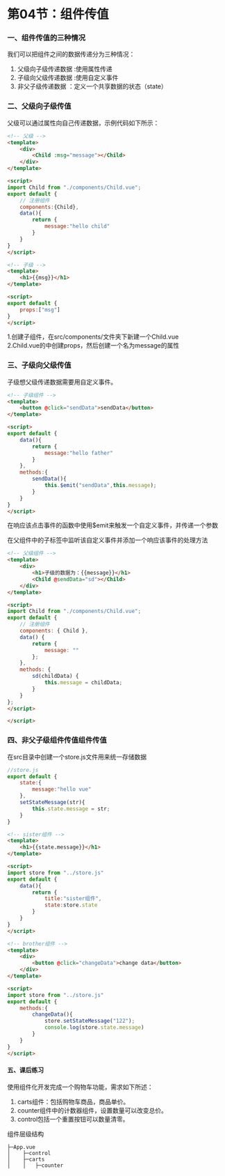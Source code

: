 # 第04节：组件传值

### 一、组件传值的三种情况

我们可以把组件之间的数据传递分为三种情况：

1. 父级向子级传递数据 :使用属性传递
2. 子级向父级传递数据 :使用自定义事件
3. 非父子级传递数据 ：定义一个共享数据的状态（state）

### 二、父级向子级传值 

父级可以通过属性向自己传递数据，示例代码如下所示：

``` html
<!-- 父级 -->
<template>
    <div>
		<Child :msg="message"></Child>
    </div>
</template>

<script>
import Child from "./components/Child.vue";
export default {
	// 注册组件
	components:{Child},
	data(){
		return {
			message:"hello child"
		}
	}
}
</script>
```

``` html
<!-- 子级 -->
<template>
    <h1>{{msg}}</h1>
</template>

<script>
export default {
    props:["msg"]
}
</script>
```


1.创建子组件，在src/components/文件夹下新建一个Child.vue  
2.Child.vue的中创建props，然后创建一个名为message的属性

### 三、子级向父级传值

子级想父级传递数据需要用自定义事件。

``` html
<!-- 子级组件 -->
<template>
    <button @click="sendData">sendData</button>
</template>

<script>
export default {
    data(){
        return {
            message:"hello father"
        }
    },
    methods:{
        sendData(){
            this.$emit("sendData",this.message);
        }
    }
}
</script>
```

在响应该点击事件的函数中使用$emit来触发一个自定义事件，并传递一个参数

在父组件中的子标签中监听该自定义事件并添加一个响应该事件的处理方法

``` html
<!-- 父级组件 -->
<template>
    <div>
        <h1>子级的数据为：{{message}}</h1>
        <Child @sendData="sd"></Child>
    </div>
</template>

<script>
import Child from "./components/Child.vue";
export default {
    // 注册组件
    components: { Child },
    data() {
        return {
            message: ""
        };
    },
    methods: {
        sd(childData) {
            this.message = childData;
        }
    }
};
</script>

</script>
```

### 四、非父子级组件传值组件传值

在src目录中创建一个store.js文件用来统一存储数据

``` js
//store.js
export default {
    state:{
        message:"hello vue"
    },
    setStateMessage(str){
        this.state.message = str;
    }
}
```

``` html
<!-- sister组件 -->
<template>
    <h1>{{state.message}}</h1>
</template>

<script>
import store from "../store.js"
export default {
    data(){
        return {
            title:"sister组件",
            state:store.state
        }
    }
}
</script>
```

``` html
<!-- brother组件 -->
<template>
    <div>
        <button @click="changeData">change data</button>
    </div>
</template>

<script>
import store from "../store.js"
export default {
    methods:{
        changeData(){
            store.setStateMessage("122");
            console.log(store.state.message)
        }
    }
}
</script>
```

#### 五、课后练习

使用组件化开发完成一个购物车功能，需求如下所述：

1. carts组件：包括购物车商品，商品单价。
2. counter组件中的计数器组件，设置数量可以改变总价。
3. control包括一个重置按钮可以数量清零。

组件层级结构

```
├─App.vue
│    ├─control
│    ├─carts
│    │   ├─counter
```
